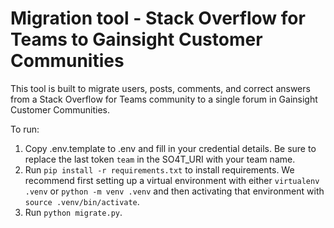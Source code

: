 # Migration tool - Stack Overflow for Teams to Gainsight Customer Communities

This tool is built to migrate users, posts, comments, and correct answers from a Stack Overflow for Teams community to a single forum in Gainsight Customer Communities.

To run:
1. Copy .env.template to .env and fill in your credential details. Be sure to replace the last token `team` in the SO4T_URI with your team name.
2. Run `pip install -r requirements.txt` to install requirements. We recommend first setting up a virtual environment with either `virtualenv .venv` or `python -m venv .venv` and then activating that environment with `source .venv/bin/activate`.
3. Run `python migrate.py`.